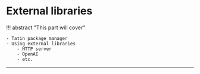 # External libraries

!!! abstract "This part will cover"
    
    - Tatin package manager
    - Using external libraries
        - HTTP server
        - OpenAI
        - etc.

---
